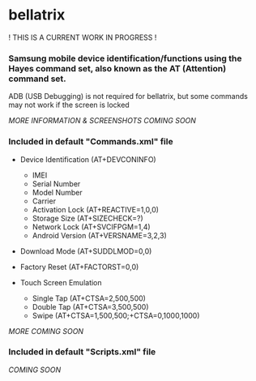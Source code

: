 # bellatrix

! THIS IS A CURRENT WORK IN PROGRESS !

### Samsung mobile device identification/functions using the Hayes command set, also known as the AT (Attention) command set.

ADB (USB Debugging) is not required for bellatrix, but some commands may not work if the screen is locked

*MORE INFORMATION & SCREENSHOTS COMING SOON*

### Included in default **"Commands.xml"** file

- Device Identification (AT+DEVCONINFO)
	- IMEI
	- Serial Number
	- Model Number
	- Carrier
	- Activation Lock (AT+REACTIVE=1,0,0)
	- Storage Size (AT+SIZECHECK=?)
	- Network Lock (AT+SVCIFPGM=1,4)
	- Android Version (AT+VERSNAME=3,2,3)

- Download Mode (AT+SUDDLMOD=0,0)

- Factory Reset (AT+FACTORST=0,0)

- Touch Screen Emulation
	- Single Tap (AT+CTSA=2,500,500)
	- Double Tap (AT+CTSA=3,500,500)
	- Swipe (AT+CTSA=1,500,500;+CTSA=0,1000,1000)

*MORE COMING SOON*

### Included in default **"Scripts.xml"** file

*COMING SOON*
